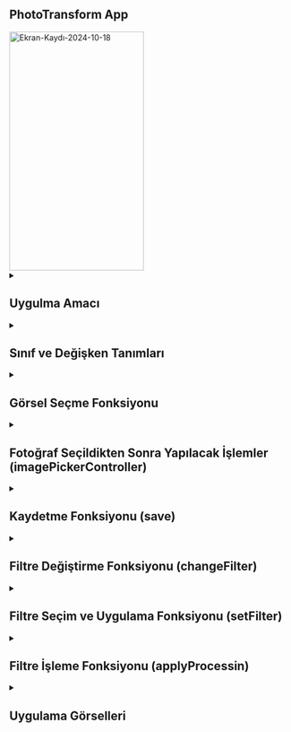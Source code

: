 ## PhotoTransform App 
<img src="https://github.com/user-attachments/assets/53f7b244-7059-489a-85fc-4eb37c295610" alt="Ekran-Kaydı-2024-10-18" style="width:240px; height:426px;" />

<details>
    <summary><h2>Uygulma Amacı</h2></summary>
  Bu uygulama, kullanıcının fotoğraflarını düzenlemesine ve farklı filtreler uygulamasına olanak tanıyan temel bir fotoğraf düzenleme uygulamasıdır. Uygulama, iOS’un Core Image kütüphanesini kullanarak çeşitli filtreleri fotoğraflara uyguluyor ve sonuçları kaydedip kullanıcıya görsel olarak sunuyor. Şimdi kodun önemli kısımlarını açıklayarak uygulamanın nasıl çalıştığını adım adım inceleyelim
  </details> 
  
  <details>
    <summary><h2>Sınıf ve Değişken Tanımları</h2></summary>
    changeButton: Kullanıcı bir filtre seçtiğinde tetiklenecek düğme.
    intensity: Filtre yoğunluğunu ayarlamak için kullanılan kaydırıcı (slider).
    imageView: Seçilen görselin gösterileceği alan.
    currentImage: Düzenlenecek olan fotoğrafın orijinal halini tutar.
    context: CIContext, Core Image ile görüntü işleme yapılmasını sağlar. İşlemler sonucunda bir görsel oluşturulmasına yardımcı olur.
    currentFilter: Görselde uygulanacak mevcut filtreyi saklar.
    
    ```
    class ViewController: UIViewController, UIImagePickerControllerDelegate, UINavigationControllerDelegate {
    @IBOutlet var changeButton: UIButton!
    @IBOutlet var intensity: UISlider!
    @IBOutlet var imageView: UIImageView!
    
    var currentImage: UIImage!
    var context: CIContext!
    var currentFilter: CIFilter!
    ```
  </details> 

  <details>
    <summary><h2>Görsel Seçme Fonksiyonu</h2></summary>
    UIImagePickerController: Kullanıcının fotoğraf seçmesi veya yeni bir fotoğraf çekmesi için fotoğraf seçme ekranını açar.
    allowsEditing = true: Kullanıcının fotoğrafı seçtikten sonra kırpma gibi düzenleme yapabilmesini sağlar.
    present(picker, animated: true): Fotoğraf seçme ekranını gösterir.

    
    ```
    @objc func imageSelectClicked() {
    let picker = UIImagePickerController()
    picker.delegate = self
    picker.allowsEditing = true
    present(picker, animated: true)
    }


    ```
  </details> 




<details>
    <summary><h2>Fotoğraf Seçildikten Sonra Yapılacak İşlemler (imagePickerController)</h2></summary>
    guard let image = info[.editedImage] as? UIImage: Kullanıcının düzenlediği (kırptığı) görseli UIImage türüne dönüştürerek image değişkenine atar. Eğer görüntü alınamıyorsa, işlem durdurulur.
    dismiss(animated: true): Fotoğraf seçme ekranı kapatılır.
    currentImage = image: Seçilen görsel currentImage değişkenine atanır.
    let beginImage = CIImage(image: currentImage): UIImage türündeki currentImage görseli, Core Image işlemleri için CIImage formatına dönüştürülür.
    currentFilter.setValue(beginImage, forKey: kCIInputImageKey): currentFilter üzerinde, seçilen görüntü filtreye uygulanmak üzere giriş olarak atanır.
    applyProcessing(): Filtrenin uygulanması için applyProcessing fonksiyonu çağrılır.

    
    ```
    func imagePickerController(_ picker: UIImagePickerController, didFinishPickingMediaWithInfo info: [UIImagePickerController.InfoKey : Any]) {
    guard let image = info[.editedImage] as? UIImage else { return }
    dismiss(animated: true)
    currentImage = image
    
    let beginImage = CIImage(image: currentImage)
    currentFilter.setValue(beginImage, forKey: kCIInputImageKey)
    applyProcessing()
    }



    ```
  </details>

  <details>
    <summary><h2>Kaydetme Fonksiyonu (save)</h2></summary>
   guard let image = imageView.image: Eğer düzenlenmiş bir görsel yoksa, kullanıcıya bir uyarı gösterir ve işlemi sonlandırır.
   UIImageWriteToSavedPhotosAlbum: Düzenlenmiş görseli cihazın fotoğraf albümüne kaydeder. Kaydetme işlemi tamamlandığında image(_:didFinishSavingWithError:contextInfo:) fonksiyonu çalışır.

    
    ```
    @IBAction func save(_ sender: Any) {
    guard let image = imageView.image else {
        let alert = UIAlertController(title: "Uyari", message: "Herhangi bir düzenlenmiş resim bulunmamaktadır", preferredStyle: .alert)
        alert.addAction(UIAlertAction(title: "Tamam", style: .cancel, handler: nil))
        return present(alert, animated: true)
    }
    UIImageWriteToSavedPhotosAlbum(image, self, #selector(image(_:didFinishSavingWithError:contextInfo:)), nil)
    }



    ```
  </details>
  <details>
    <summary><h2>Filtre Değiştirme Fonksiyonu (changeFilter)</h2></summary>
   UIAlertController: Kullanıcıya mevcut filtreler arasından seçim yapması için bir aksiyon menüsü açar.
   ac.addAction: Farklı filtreleri seçme seçenekleri ekler. Her bir filtre seçildiğinde setFilter fonksiyonu çağrılır.
   present(ac, animated: true): Aksiyon menüsünü ekranda gösterir.

    
    ```
    @IBAction func changeFilter(_ sender: UIButton) {
    let ac = UIAlertController(title: "Choose Image", message: nil, preferredStyle: .actionSheet)
    
    ac.addAction(UIAlertAction(title: "CIBumpDistortion", style: .default, handler: setFilter))
    ac.addAction(UIAlertAction(title: "CIGaussianBlur", style: .default, handler: setFilter))
    ac.addAction(UIAlertAction(title: "CIPixellate", style: .default, handler: setFilter))
    ac.addAction(UIAlertAction(title: "CISepiaTone", style: .default, handler: setFilter))
    ac.addAction(UIAlertAction(title: "CITwirlDistortion", style: .default, handler: setFilter))
    ac.addAction(UIAlertAction(title: "CIUnsharpMask", style: .default, handler: setFilter))
    ac.addAction(UIAlertAction(title: "CIVignette", style: .default, handler: setFilter))
    ac.addAction(UIAlertAction(title: "CIPhotoEffectChrome", style: .default, handler: setFilter))
    ac.addAction(UIAlertAction(title: "CITemperatureAndTint", style: .default, handler: setFilter))
    ac.addAction(UIAlertAction(title: "Cancel", style: .cancel))
    
    if let popoverController = ac.popoverPresentationController {
        popoverController.sourceView = sender
        popoverController.sourceRect = sender.bounds
    }
    
     present(ac, animated: true)
    }




    ```
  </details>
  <details>
    <summary><h2>Filtre Seçim ve Uygulama Fonksiyonu (setFilter)</h2></summary>
   guard currentImage != nil: Eğer bir görsel yoksa işlem durdurulur.
   currentFilter = CIFilter(name: actionTitle): Kullanıcının seçtiği filtre currentFilter değişkenine atanır.
   applyProcessing(): Seçilen filtreyi ve kaydırıcı ayarlarını uygulamak için applyProcessing fonksiyonu çağrılır.


    
    ```
    func setFilter(action: UIAlertAction) {
    guard currentImage != nil else { return }
    guard let actionTitle = action.title else { return }
    changeButton.setTitle(actionTitle, for: .normal)
    
    currentFilter = CIFilter(name: actionTitle)
    let beginImage = CIImage(image: currentImage)
    currentFilter.setValue(beginImage, forKey: kCIInputImageKey)
    applyProcessing()
     }




    ```
  </details>

  <details>
    <summary><h2>Filtre İşleme Fonksiyonu (applyProcessin)</h2></summary>
   currentFilter.inputKeys: Seçili filtreye uygun ayarlanabilir anahtarları alır.
   Her bir anahtar, filtreye kaydırıcı değerine göre belirli bir değişiklik uygulanmasına olanak tanır:
   kCIInputIntensityKey: Yoğunluk ayarı.
   kCIInputRadiusKey: Bulanıklık yarıçapı ayarı.
   kCIInputScaleKey: Ölçekleme.
   kCIInputCenterKey: Filtrenin merkezi.
   context.createCGImage: İşlenmiş CIImage’i UIImageView’da gösterilebilecek bir UIImage’e dönüştürür.


    
    ```
    func applyProcessing() {
    let inputKeys = currentFilter.inputKeys
    
    if inputKeys.contains(kCIInputIntensityKey) {
        currentFilter.setValue(intensity.value, forKey: kCIInputIntensityKey)
    }
    if inputKeys.contains(kCIInputRadiusKey) {
        currentFilter.setValue(intensity.value * 200, forKey: kCIInputRadiusKey)
    }
    if inputKeys.contains(kCIInputScaleKey) {
        currentFilter.setValue(intensity.value * 10, forKey: kCIInputScaleKey)
    }
    if inputKeys.contains(kCIInputCenterKey) {
        currentFilter.setValue(CIVector(x: currentImage.size.width / 2, y: currentImage.size.height / 2), forKey: kCIInputCenterKey)
    }
    if inputKeys.contains("inputNeutral") {
        currentFilter.setValue(CIVector(x: 6500, y: 0), forKey: "inputNeutral")
    }
    if inputKeys.contains("inputTargetNeutral") {
        let targetNeutral = intensity.value * 1000 + 5000
        currentFilter.setValue(CIVector(x: CGFloat(targetNeutral), y: 0), forKey: "inputTargetNeutral")
    }
    
    guard let outputImage = currentFilter.outputImage else { return }
    
    if let cgImage = context.createCGImage(outputImage, from: outputImage.extent) {
        let processedImage = UIImage(cgImage: cgImage)
        imageView.image = processedImage
    }
    }





    ```
  </details>
  
  
<details>
    <summary><h2>Uygulama Görselleri </h2></summary>
    
    
 <table style="width: 100%;">
    <tr>
        <td style="text-align: center; width: 16.67%;">
            <h4 style="font-size: 14px;">Kullanuici Arayuz</h4>
            <img src="https://github.com/user-attachments/assets/3e8b49b7-6d0c-40d4-a512-4fce6acd30fc" style="width: 100%; height: auto;">
        </td>
        <td style="text-align: center; width: 16.67%;">
            <h4 style="font-size: 14px;">Fotograf Albume Erisim</h4>
            <img src="https://github.com/user-attachments/assets/7ebdb9f5-3dea-4809-bac6-03360f102400" style="width: 100%; height: auto;">
        </td>
        <td style="text-align: center; width: 16.67%;">
            <h4 style="font-size: 14px;">Secilen Gorsel Editleme</h4>
            <img src="https://github.com/user-attachments/assets/9da7c3b6-6e8a-4429-a4d8-8e71dc4e4827" style="width: 100%; height: auto;">
        </td>
        <td style="text-align: center; width: 16.67%;">
            <h4 style="font-size: 14px;">Secilen gorselin deger kadar  Filtre Uygulanmis hali</h4>
            <img src="https://github.com/user-attachments/assets/837c4f03-6370-4835-97a0-83b76f7bb890" style="width: 100%; height: auto;">
        </td>
        <td style="text-align: center; width: 16.67%;">
            <h4 style="font-size: 14px;">Secilen gorselin deger kadar Pixell Filtre Uygulanmis hali</h4>
            <img src="https://github.com/user-attachments/assets/367e7913-6536-438a-b6e4-ca8d7738b3fd" style="width: 100%; height: auto;">
        </td>
        <td style="text-align: center; width: 16.67%;">
            <h4 style="font-size: 14px;">Filtre uygulanan gorselin kaydetme islemi</h4>
            <img src="https://github.com/user-attachments/assets/8b348947-f0b8-4b5a-9d0f-e40a7c811960" style="width: 100%; height: auto;">
        </td>
        <td style="text-align: center; width: 16.67%;">
            <h4 style="font-size: 14px;">Gorselin Albume Kaydedilmesi </h4>
            <img src="https://github.com/user-attachments/assets/2054eaba-177a-495a-9b41-d17a05393712" style="width: 100%; height: auto;">
        </td>
    </tr>
</table>
  </details> 

